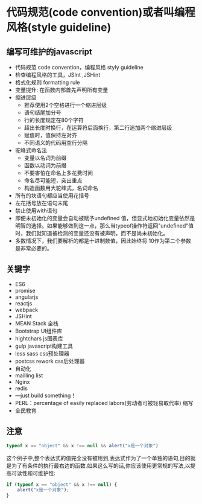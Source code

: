 # 代码规范(code convention)或者叫编程风格(style guideline)

## 编写可维护的javascript
* 代码规范 code convention，编程风格 styly guideline
* 检查编程风格的工具，JSInt ,JSHint
* 格式化规则 formatting rule
* 变量提升: 在函数内部首先声明所有变量
* 缩进层级
  * 推荐使用2个空格进行一个缩进层级
  * 语句结尾加分号
  * 行的长度规定在80个字符
  * 超出长度时换行，在运算符后面换行，第二行追加两个缩进层级
  * 赋值时，值保持左对齐
  * 不同语义的代码用空行分隔
* 驼峰式命名法
  * 变量以名词为前缀
  * 函数以动词为前缀
  * 不要害怕在命名上多花费时间
  * 命名尽可能短，突出重点
  * 构造函数用大驼峰式，名词命名
* 所有的块语句都应当使用花括号
* 左花括号放在语句末尾
* 禁止使用with语句
* 即便未初始化的变量会自动被赋予undefined 值，但显式地初始化变量依然是明智的选择。如果能够做到这一点，那么当typeof操作符返回"undefined"值时，我们就知道被检测的变量还没有被声明，而不是尚未初始化。
* 多数情况下，我们要解析的都是十进制数值，因此始终将 10作为第二个参数是非常必要的。
## 关键字
* ES6
* promise
* angularjs
* reactjs
* webpack
* JSHint
* MEAN Stack  全栈
* Bootstrap UI组件库
* hightchars  js图表库
* gulp  javascript构建工具
* less sass  css预处理器
* postcss rework css后处理器
* 自动化
* mailling list
* Nginx
* redis
* —just build something！
* PERL：percentage of easily replaced labors(劳动者可被轻易取代率) 缩写
* 全民教育
## 注意
```javascript
typeof x == "object" && x !== null && alert("x是一个对象")
```
这个例子中,整个表达式的值完全没有被用到,表达式作为了一个单独的语句,目的就是为了有条件的执行最右边的函数.如果这么写的话,你应该使用更常规的写法,以提高可读性和可维护性:
```javascript
if (typeof x == "object" && x !== null) {
    alert("x是一个对象");
}
```
